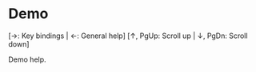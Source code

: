 # Demo

[→: Key bindings | ←: General help]
[↑, PgUp: Scroll up | ↓, PgDn: Scroll down]

Demo help.

